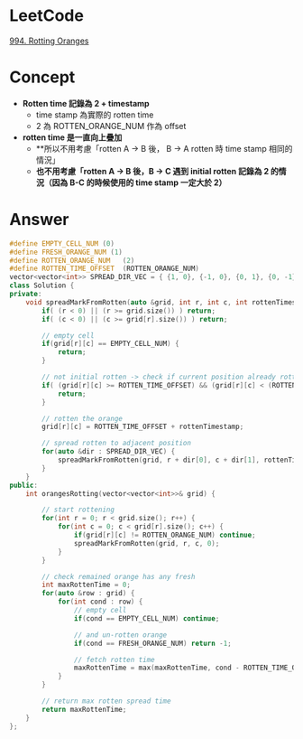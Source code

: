 # LeetCode
[994. Rotting Oranges](https://leetcode.com/problems/rotting-oranges/)

# Concept
- **Rotten time 記錄為 2 + timestamp**
	- time stamp 為實際的 rotten time
	- 2 為 ROTTEN_ORANGE_NUM 作為 offset
- **rotten time 是一直向上疊加**
	- **所以不用考慮「rotten A -> B 後， B -> A rotten 時 time stamp 相同的情況」
	- **也不用考慮「rotten A -> B 後，B -> C 遇到 initial rotten 記錄為 2 的情況（因為 B-C 的時候使用的 time stamp 一定大於 2）**

# Answer
```Cpp
#define EMPTY_CELL_NUM (0)
#define FRESH_ORANGE_NUM (1)
#define ROTTEN_ORANGE_NUM   (2)
#define ROTTEN_TIME_OFFSET  (ROTTEN_ORANGE_NUM)
vector<vector<int>> SPREAD_DIR_VEC = { {1, 0}, {-1, 0}, {0, 1}, {0, -1} };
class Solution {
private:
    void spreadMarkFromRotten(auto &grid, int r, int c, int rottenTimestamp) {
        if( (r < 0) || (r >= grid.size()) ) return;
        if( (c < 0) || (c >= grid[r].size()) ) return;

        // empty cell
        if(grid[r][c] == EMPTY_CELL_NUM) {
            return;
        }

        // not initial rotten -> check if current position already rottened earlier
        if( (grid[r][c] >= ROTTEN_TIME_OFFSET) && (grid[r][c] < (ROTTEN_TIME_OFFSET + rottenTimestamp) ) ) {
            return;
        }

        // rotten the orange
        grid[r][c] = ROTTEN_TIME_OFFSET + rottenTimestamp;

        // spread rotten to adjacent position
        for(auto &dir : SPREAD_DIR_VEC) {
            spreadMarkFromRotten(grid, r + dir[0], c + dir[1], rottenTimestamp + 1);
        }
    }
public:
    int orangesRotting(vector<vector<int>>& grid) {

        // start rottening
        for(int r = 0; r < grid.size(); r++) {
            for(int c = 0; c < grid[r].size(); c++) {
                if(grid[r][c] != ROTTEN_ORANGE_NUM) continue;
                spreadMarkFromRotten(grid, r, c, 0);
            }
        }

        // check remained orange has any fresh
        int maxRottenTime = 0;
        for(auto &row : grid) {
            for(int cond : row) {
                // empty cell
                if(cond == EMPTY_CELL_NUM) continue;

                // and un-rotten orange
                if(cond == FRESH_ORANGE_NUM) return -1;

                // fetch rotten time
                maxRottenTime = max(maxRottenTime, cond - ROTTEN_TIME_OFFSET);
            }
        }

        // return max rotten spread time
        return maxRottenTime;
    }
};
``` 